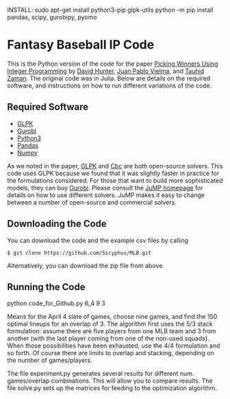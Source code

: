 INSTALL: sudo apt-get install python3-pip glpk-utils
         python -m pip install pandas, scipy, gurobipy, pyomo
         


Fantasy Baseball IP Code
======================

This is the Python version of the code for the paper [Picking Winners Using Integer Programming](http://arxiv.org/pdf/1604.01455v2.pdf) by [David Hunter](http://orc.scripts.mit.edu/people/student.php?name=dshunter), [Juan Pablo Vielma](http://www.mit.edu/~jvielma/), and [Tauhid Zaman](http://zlisto.scripts.mit.edu/home/). The original code was in Julia.  Below are details on the required software, and instructions on how to run different variations of the code. 

## Required Software 
- [GLPK](https://www.gnu.org/software/glpk/)
- [Gurobi](https://support.gurobi.com)
- [Python3](https://www.python.org)
- [Pandas](https://pandas.pydata.org)
- [Numpy](https://numpy.org)


As we noted in the paper, [GLPK](https://www.gnu.org/software/glpk/) and [Cbc](https://projects.coin-or.org/Cbc) are both open-source solvers. This code uses GLPK because we found that it was slightly faster in practice for the formulations considered. For those that want to build more sophisticated models, they can buy [Gurobi](http://www.gurobi.com/). Please consult the [JuMP homepage](https://support.gurobi.com) for details on how to use different solvers. JuMP makes it easy to change between a number of open-source and commercial solvers. 



## Downloading the Code 

You can download the code and the example csv files by calling 

```
$ git clone https://github.com/Sicyphus/MLB.git
```

Alternatively, you can download the zip file from above. 



## Running the Code
python code_for_Github.py 6_4 9 3   


Means for the April 4 slate of games, choose nine games, and find the 150 optimal lineups for an overlap of 3.  The algorithm first uses the 5/3 stack formulation: assume there are five players from one MLB team and 3 from another (with the last player coming from one of the non-used squads).  When those possibilities have been exhausted, use the 4/4 formulation and so forth.  Of course there are limits to overlap and stacking, depending on the number of games/players.

The file experiment.py generates several results for different num. games/overlap combinations.  This will allow you to compare results. The file solve.py sets up the matrices for feeding to the optimization algorithm.

